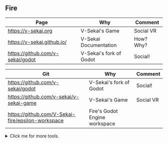 ## Fire

|Page  | Why | Comment |
|---|---|---|
| https://v-sekai.org | V-Sekai's Game | Social VR |
| https://v-sekai.github.io/ | V-Sekai Documentation | How? Why? |
| https://github.com/v-sekai/godot | V-Sekai's fork of Godot | Social! |

| Git  | Why | Comment |
|---|---|---|
| https://github.com/v-sekai/godot | V-Sekai's fork of Godot | Social! |
| https://github.com/v-sekai/v-sekai-game | V-Sekai's Game | Social VR |
| https://github.com/V-Sekai-fire/epsilon-workspace | Fire's Godot Engine workspace |
</details>

<details>
  <summary>Click me for more tools.</summary>
  
|Tool  | Why | Comment |
|---|---|---|
| https://r.3v.fi/discord-timestamps/ | Used for timestamps | |
| https://mstdn.ca/@fire | Used to doomscroll news | Social! |
| https://threadreaderapp.com | Save Twitter threads as pdf | Learning new stuff |
| https://chibifire.com | My portfolio | Show off |
| https://godotengine.org | Opensource game engine | Tool |
| https://twitter.com/iFiery | Doomscroll news | Fun! |
| https://github.com/rabbitmq/khepri | RAFT based | consensus |

  
